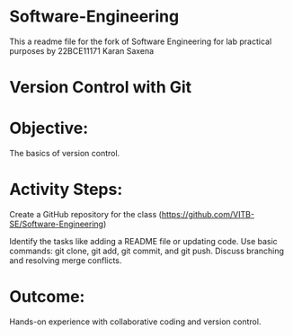 # Software-Engineering
This a readme file for the fork of Software Engineering for lab practical purposes by 22BCE11171 Karan Saxena

# Version Control with Git

# Objective: 
The basics of version control.

# Activity Steps: 
Create a GitHub repository for the class (https://github.com/VITB-SE/Software-Engineering)

Identify the tasks like adding a README file or updating code.
Use basic commands: git clone, git add, git commit, and git push.
Discuss branching and resolving merge conflicts.

# Outcome: 
Hands-on experience with collaborative coding and version control.
